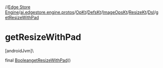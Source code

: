 //[Edge Store Engine](../../../../../../../index.md)/[ai.edgestore.engine.protos](../../../../../index.md)/[OpKt](../../../../index.md)/[DefsKt](../../../index.md)/[ImageOpsKt](../../index.md)/[ResizeKt](../index.md)/[Dsl](index.md)/[getResizeWithPad](get-resize-with-pad.md)

# getResizeWithPad

[androidJvm]\

final [Boolean](https://developer.android.com/reference/kotlin/java/lang/Boolean.html)[getResizeWithPad](get-resize-with-pad.md)()

